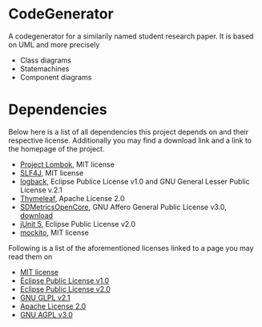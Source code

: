 # CodeGenerator
A codegenerator for a similarily named student research paper.
It is based on UML and more precisely
* Class diagrams
* Statemachines
* Component diagrams

# Dependencies
Below here is a list of all dependencies this project depends on and their respective license. Additionally you may find a download link and a link to the homepage of the project.
* [Project Lombok](https://projectlombok.org/), MIT license
* [SLF4J](http://www.slf4j.org/), MIT license
* [logback](http://logback.qos.ch/index.html), Eclipse Publice License v1.0 and GNU General Lesser Public License v.2.1
* [Thymeleaf](https://www.thymeleaf.org/), Apache License 2.0
* [SDMetricsOpenCore](https://www.sdmetrics.com/), GNU Affero General Public License v3.0, [download](https://www.sdmetrics.com/OpenCore.html) 
* [jUnit 5](https://junit.org/junit5/), Eclipse Public License v2.0
* [mockito](https://site.mockito.org/), MIT license

Following is a list of the aforementioned licenses linked to a page you may read them on
* [MIT license](https://opensource.org/licenses/MIT)
* [Eclipse Public License v1.0](https://www.eclipse.org/legal/epl-v10.html)
* [Eclipse Public License v2.0](https://www.eclipse.org/legal/epl-2.0/)
* [GNU GLPL v2.1](https://www.gnu.org/licenses/old-licenses/lgpl-2.1.html)
* [Apache License 2.0](https://opensource.org/licenses/Apache-2.0)
* [GNU AGPL v3.0](https://www.gnu.org/licenses/agpl-3.0.en.html)
